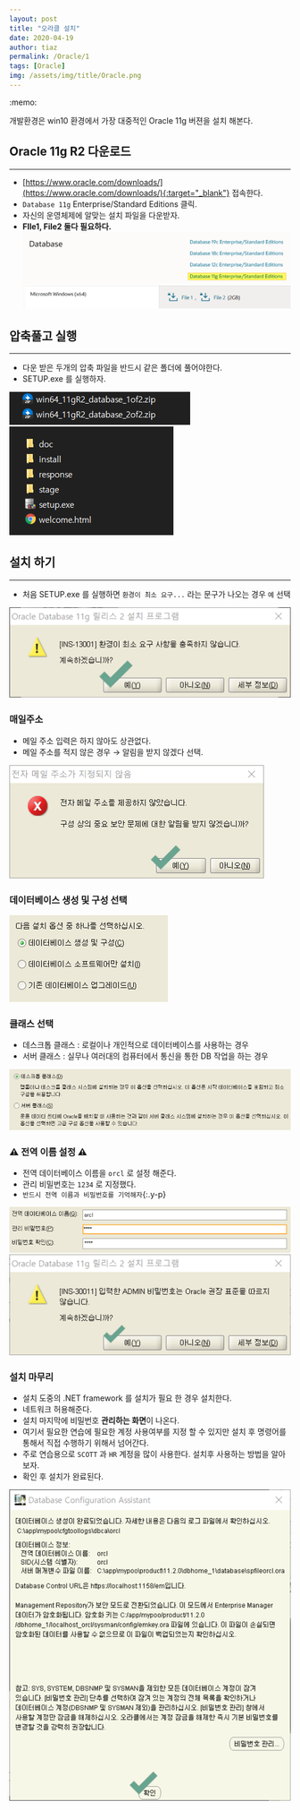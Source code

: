 ```yaml
---
layout: post
title: "오라클 설치"
date: 2020-04-19
author: tiaz
permalink: /Oracle/1
tags: [Oracle]
img: /assets/img/title/Oracle.png
---
```

<div class="callout">:memo: 
<p>개발환경은 <span class="y-s">win10</span> 환경에서 가장 대중적인 Oracle 11g 버젼을 설치 해본다.</p>
</div>

## Oracle 11g R2 다운로드
---
- [https://www.oracle.com/downloads/](https://www.oracle.com/downloads/){:target="_blank"}  접속한다.
- `Database 11g` Enterprise/Standard Editions 클릭.
- 자신의 운영체제에 알맞는 설치 파일을 다운받자.
- **FIle1, File2 둘다 필요하다.**
!["Oracle 11g"](/assets/img/content/Oracle/Oracle-01.png)
!["Oracle 11g Download"](/assets/img/content/Oracle/Oracle-02.png)

## 압축풀고 실행
---
- 다운 받은 두개의 압축 파일을 반드시 같은 폴더에 풀어야한다.
- SETUP.exe 를 실행하자.

!["압축 풀기"](/assets/img/content/Oracle/Oracle-03.png)
!["SETUP.exe 실행"](/assets/img/content/Oracle/Oracle-04.png)

## 설치 하기
---
- 처음 SETUP.exe 를 실행하면 `환경이 최소 요구...` 라는 문구가 나오는 경우 `예` 선택

!["설치하기"](/assets/img/content/Oracle/Oracle-05.png)

### 매일주소 

- 메일 주소 입력은 하지 않아도 상관없다.
- 메일 주소를 적지 않은 경우 → 알림을 받지 않겠다 선택.

!["설치하기"](/assets/img/content/Oracle/Oracle-07.png)

### 데이터베이스 생성 및 구성 선택
!["설치하기"](/assets/img/content/Oracle/Oracle-08.png)

### 클래스 선택
- 데스크톱 클래스 : 로컬이나 개인적으로 데이터베이스를 사용하는 경우
- 서버 클래스 : 실무나 여러대의 컴퓨터에서 통신을 통한 DB 작업을 하는 경우

!["설치하기"](/assets/img/content/Oracle/Oracle-09.png)

### :warning: 전역 이름 설정 :warning:
- 전역 데이터베이스 이름을 `orcl` 로 설정 해준다.
- 관리 비밀번호는 `1234` 로 지정했다.
- `반드시 전역 이름과 비밀번호를 기억해자`{:.y-p}

!["설치하기"](/assets/img/content/Oracle/Oracle-10.png)
!["설치하기"](/assets/img/content/Oracle/Oracle-11.png)

### 설치 마무리
- 설치 도중의 .NET framework 를 설치가 필요 한 경우 설치한다.
- 네트워크 허용해준다.
- 설치 마지막에 비밀번호 **관리하는 화면**이 나온다.
- 여기서 필요한 연습에 필요한 계정 사용여부를 지정 할 수 있지만 설치 후 명령어를 통해서 직접 수행하기 위해서 넘어간다.
- 주로 연습용으로 `SCOTT` 과 `HR` 계정을 많이 사용한다. 설치후 사용하는 방법을 알아보자.
- 확인 후 설치가 완료된다.

!["설치하기"](/assets/img/content/Oracle/Oracle-12.png)